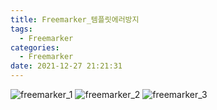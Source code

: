 ```yaml
---
title: Freemarker_템플릿에러방지
tags:
  - Freemarker
categories:
  - Freemarker
date: 2021-12-27 21:21:31
---
```



![freemarker_1](/review_img/freemarker/1.PNG)
![freemarker_2](/review_img/freemarker/2.PNG)
![freemarker_3](/review_img/freemarker/3.PNG)



